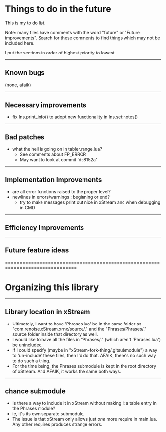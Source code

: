 # Things to do in the future

This is my to do list.

Note: many files have comments with the word "future" or "Future improvements".
	Search for these comments to find things which may not be included here.

I put the sections in order of highest priority to lowest.



-------------------------------------------------------------------------------
## Known bugs
(none, afaik)



-------------------------------------------------------------------------------
## Necessary improvements
- fix Ins.print_info() to adopt new functionality in Ins.set:notes()



-------------------------------------------------------------------------------
## Bad patches
- what the hell is going on in tabler.range.lua? 
	- See comments about FP_ERROR
	- May want to look at commit 'de8152a'



-------------------------------------------------------------------------------
## Implementation Improvements
- are all error functions raised to the proper level?
- newlines in errors/warnings : beginning or end?
	- try to make messages print out nice in xStream and when debugging in CMD



-------------------------------------------------------------------------------
## Efficiency Improvements




-------------------------------------------------------------------------------
## Future feature ideas 




===============================================================================
# Organizing this library


-------------------------------------------------------------------------------
## Library location in xStream
- Ultimately, I want to have 'Phrases.lua' be in the same folder as 
"com.renoise.xStream.xrnx/source/." and the "Phrases/Phrases/." source folder 
inside that directory as well. 
- I would like to have all the files in "Phrases/." (which aren't 'Phrases.lua')
be unincluded. 
- If I could specify (maybe in "xStream-fork-thing/.gitsubmodule") a way
to 'un-include' these files, then I'd do that. AFAIK, there's no such way to do 
such a thing.
- For the time being, the Phrases submodule is kept in the root directory of 
xStream. And AFAIK, it works the same both ways.

-------------------------------------------------------------------------------
## chance submodule
- Is there a way to include it in xStream without making it a table entry in
the Phrases module?
- ie, it's its own separate submodule.
- The issue is that xStream only allows just *one* more require in main.lua.
Any other requires produces strange errors. 



